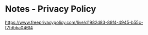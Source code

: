 # Notes - Privacy Policy

https://www.freeprivacypolicy.com/live/d1982d83-89f4-4945-b55c-f7fdbba046f4
